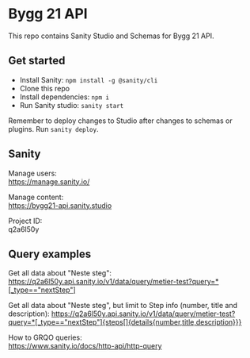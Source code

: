 # Bygg 21 API

This repo contains Sanity Studio and Schemas for Bygg 21 API.

## Get started

- Install Sanity: `npm install -g @sanity/cli`
- Clone this repo
- Install dependencies: `npm i`
- Run Sanity studio: `sanity start`

Remember to deploy changes to Studio after changes to schemas or plugins. Run `sanity deploy`.

## Sanity

Manage users:<br>
https://manage.sanity.io/

Manage content:<br>
https://bygg21-api.sanity.studio

Project ID:<br>
q2a6l50y

## Query examples

Get all data about "Neste steg":
https://q2a6l50y.api.sanity.io/v1/data/query/metier-test?query=*[_type=="nextStep"]

Get all data about "Neste steg", but limit to Step info (number, title and description):
https://q2a6l50y.api.sanity.io/v1/data/query/metier-test?query=*[_type=="nextStep"]{steps[]{details{number,title,description}}}

How to GRQO queries:<br>
https://www.sanity.io/docs/http-api/http-query
